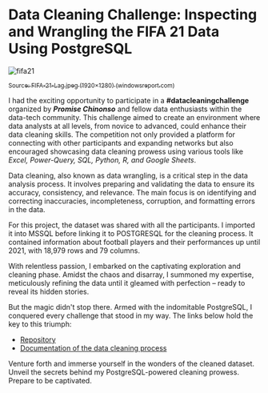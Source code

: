# Data Cleaning Challenge: Inspecting and Wrangling the FIFA 21 Data Using PostgreSQL

![fifa21](https://github.com/Monye-Okechukwu/FIFA-Dataset_PostgreSQL_Cleaning/assets/136334167/ea86ddb1-bcdd-4ddf-a397-859a6535b8d4)

[<sub> Source: FIFA-21-Lag.jpeg (1920×1280) (windowsreport.com) </sub>](https://cdn.windowsreport.com/wp-content/uploads/2020/10/FIFA-21-Lag.jpeg)

I had the exciting opportunity to participate in a **#datacleaningchallenge** organized by ***Promise Chinonso*** and fellow data enthusiasts within the data-tech community. This challenge aimed to create an environment where data analysts at all levels, from novice to advanced, could enhance their data cleaning skills. The competition not only provided a platform for connecting with other participants and expanding networks but also encouraged showcasing data cleaning prowess using various tools like *Excel, Power-Query, SQL, Python, R, and Google Sheets*.

Data cleaning, also known as data wrangling, is a critical step in the data analysis process. It involves preparing and validating the data to ensure its accuracy, consistency, and relevance. The main focus is on identifying and correcting inaccuracies, incompleteness, corruption, and formatting errors in the data.

For this project, the dataset was shared with all the participants. I imported it into MSSQL before linking it to POSTGRESQL for the cleaning process. It contained information about football players and their performances up until 2021, with 18,979 rows and 79 columns.

With relentless passion, I embarked on the captivating exploration and cleaning phase. Amidst the chaos and disarray, I summoned my expertise, meticulously refining the data until it gleamed with perfection – ready to reveal its hidden stories.

But the magic didn't stop there. Armed with the indomitable PostgreSQL, I conquered every challenge that stood in my way. The links below hold the key to this triumph:

- [Repository](dataset_link)
- [Documentation of the data cleaning process](https://noelshalom14.medium.com/data-cleaning-challenge-inspecting-and-wrangling-the-fifa-21-data-using-postgresql-313d12dd7503)

Venture forth and immerse yourself in the wonders of the cleaned dataset. Unveil the secrets behind my PostgreSQL-powered cleaning prowess. Prepare to be captivated.
